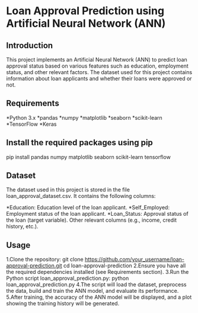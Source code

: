 # Loan Approval Prediction using Artificial Neural Network (ANN)
## Introduction
This project implements an Artificial Neural Network (ANN) to predict loan approval status based on various features such as education, employment status, and other relevant factors. The dataset used for this project contains information about loan applicants and whether their loans were approved or not.
## Requirements
*Python 3.x
*pandas
*numpy
*matplotlib
*seaborn
*scikit-learn
*TensorFlow
*Keras
## Install the required packages using pip
pip install pandas numpy matplotlib seaborn scikit-learn tensorflow
## Dataset
The dataset used in this project is stored in the file loan_approval_dataset.csv. It contains the following columns:

*Education: Education level of the loan applicant.
*Self_Employed: Employment status of the loan applicant.
*Loan_Status: Approval status of the loan (target variable).
   Other relevant columns (e.g., income, credit history, etc.).
## Usage
1.Clone the repository:
git clone https://github.com/your_username/loan-approval-prediction.git
cd loan-approval-prediction
2.Ensure you have all the required dependencies installed (see Requirements section).
3.Run the Python script loan_approval_prediction.py:
python loan_approval_prediction.py
4.The script will load the dataset, preprocess the data, build and train the ANN model, and evaluate its performance.
5.After training, the accuracy of the ANN model will be displayed, and a plot showing the training history will be generated.
